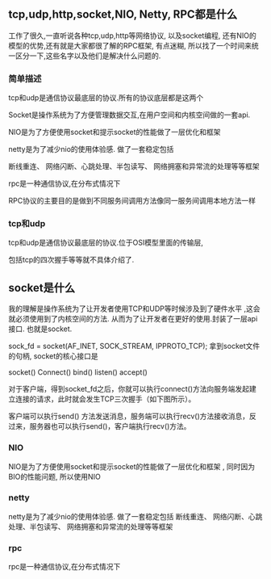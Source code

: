 ## tcp,udp,http,socket,NIO, Netty, RPC都是什么

工作了很久,一直听说各种tcp,udp,http等网络协议, 以及socket编程, 还有NIO的模型的优势,还有就是大家都很了解的RPC框架, 有点迷糊, 所以找了一个时间来统一区分一下,这些名字以及他们是解决什么问题的.

### 简单描述
tcp和udp是通信协议最底层的协议.所有的协议底层都是这两个

Socket是操作系统为了方便管理数据交互,在用户空间和内核空间做的一套api.

NIO是为了方便使用socket和提示socket的性能做了一层优化和框架

netty是为了减少nio的使用体验感. 做了一套稳定包括

断线重连、 网络闪断、心跳处理、半包读写、 网络拥塞和异常流的处理等等框架

rpc是一种通信协议,在分布式情况下

RPC协议的主要目的是做到不同服务间调用方法像同一服务间调用本地方法一样

### tcp和udp

tcp和udp是通信协议最底层的协议.位于OSI模型里面的传输层,

包括tcp的四次握手等等就不具体介绍了.

## socket是什么
我的理解是操作系统为了让开发者使用TCP和UDP等时候涉及到了硬件水平 ,这会就必须使用到了内核空间的方法. 从而为了让开发者在更好的使用.封装了一层api接口. 
也就是socket. 


sock_fd = socket(AF_INET, SOCK_STREAM, IPPROTO_TCP); 
拿到socket文件的句柄,
socket的核心接口是

socket() 
Connect() 
bind()
listen()
accept()

对于客户端，得到socket_fd之后，你就可以执行connect()方法向服务端发起建立连接的请求，此时就会发生TCP三次握手（如下图所示）。

客户端可以执行send() 方法发送消息，服务端可以执行recv()方法接收消息，反过来，服务器也可以执行send()，客户端执行recv()方法。

### NIO

NIO是为了方便使用socket和提示socket的性能做了一层优化和框架 , 同时因为BIO的性能问题, 所以使用NIO

### netty

netty是为了减少nio的使用体验感. 做了一套稳定包括 断线重连、 网络闪断、心跳处理、半包读写、 网络拥塞和异常流的处理等等框架

### rpc
rpc是一种通信协议,在分布式情况下

